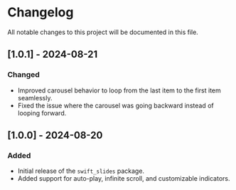 # Changelog

All notable changes to this project will be documented in this file.

## [1.0.1] - 2024-08-21

### Changed

- Improved carousel behavior to loop from the last item to the first item seamlessly.
- Fixed the issue where the carousel was going backward instead of looping forward.

## [1.0.0] - 2024-08-20

### Added

- Initial release of the `swift_slides` package.
- Added support for auto-play, infinite scroll, and customizable indicators.
